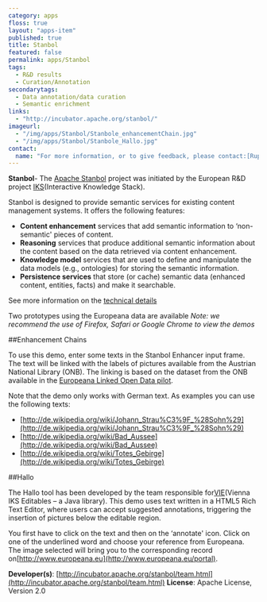 ```yaml
---
category: apps
floss: true
layout: "apps-item"
published: true
title: Stanbol
featured: false
permalink: apps/Stanbol
tags: 
  - R&D results
  - Curation/Annotation
secondarytags:
  - Data annotation/data curation
  - Semantic enrichment
links: 
  - "http://incubator.apache.org/stanbol/"
imageurl: 
  - "/img/apps/Stanbol/Stanbole_enhancementChain.jpg"
  - "/img/apps/Stanbol/Stanbole_Hallo.jpg"
contact: 
  name: "For more information, or to give feedback, please contact:[Rupert Westenthaler](rupert.westenthaler@gmail.com)."
---
```

**Stanbol**- The [Apache Stanbol](http://incubator.apache.org/stanbol/) project was initiated by the European R&amp;D project [IKS](http://www.iks-project)(Interactive Knowledge Stack).

Stanbol is designed to provide semantic services for existing content management systems. It offers the&nbsp;following features:

* **Content enhancement** services that add semantic information to &lsquo;non-semantic&#39; pieces of content.
* **Reasoning** services that produce additional semantic information about the content based on the data retrieved via content enhancement.
* **Knowledge model** services that are used to define and manipulate the data models (e.g., ontologies) for storing the semantic information.
* **Persistence services** that store (or cache) semantic data (enhanced content, entities, facts) and make it searchable.

See more information on the [technical details](http://incubator.apache.org/stanbol/presentations/www2012-Automated_Linking_Data_with_Apache_Stanbol_rwesten.pdf)

Two prototypes using the Europeana data are available
*Note: we recommend the use of Firefox, Safari or Google Chrome to view the demos*

##Enhancement Chains

To use this demo, enter some texts in the Stanbol Enhancer input frame. The text will be linked with the labels of pictures available from the Austrian National Library (ONB). The linking is based on the dataset from the ONB available in the [Europeana Linked Open Data pilot](http://data.europeana.eu).

Note that the demo only works with German text. As examples you can use the following texts:

* [http://de.wikipedia.org/wiki/Johann_Strau%C3%9F_%28Sohn%29](http://de.wikipedia.org/wiki/Johann_Strau%C3%9F_%28Sohn%29)
* [http://de.wikipedia.org/wiki/Bad_Aussee](http://de.wikipedia.org/wiki/Bad_Aussee)
* [http://de.wikipedia.org/wiki/Totes_Gebirge](http://de.wikipedia.org/wiki/Totes_Gebirge) 
	
##Hallo
	
The Hallo tool has been developed by the team responsible for[VIE](http://viejs.org/)(Vienna IKS Editables &ndash; a Java library). This demo uses text written in a HTML5 Rich Text Editor, where users can accept suggested annotations, triggering the insertion of pictures below the editable region.

You first have to click on the text and then on the &lsquo;annotate&#39; icon. Click on one of the underlined word and choose your reference from Europeana. The image selected will bring you to the corresponding record on[http://www.europeana.eu](http://www.europeana.eu/portal).

**Developer(s)**: [http://incubator.apache.org/stanbol/team.html](http://incubator.apache.org/stanbol/team.html)
**License**: Apache License, Version 2.0

